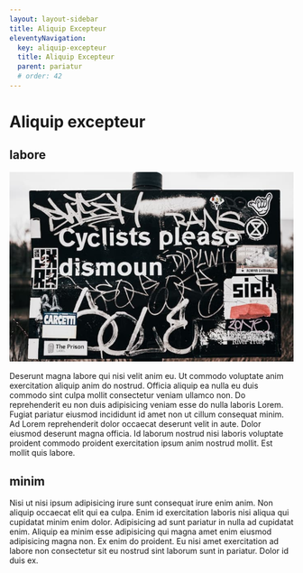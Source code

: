```yaml
---
layout: layout-sidebar
title: Aliquip Excepteur
eleventyNavigation:
  key: aliquip-excepteur
  title: Aliquip Excepteur
  parent: pariatur
  # order: 42
---
```


# Aliquip excepteur

## labore

<img class="bordered" src="/static/images/bulksplash-fkaregan-QgaicFpl1ZI.jpg" alt="bulksplash-fkaregan-QgaicFpl1ZI.jpg" />

Deserunt magna labore qui nisi velit anim eu. Ut commodo voluptate anim exercitation aliquip anim do nostrud. Officia aliquip ea nulla eu duis commodo sint culpa mollit consectetur veniam ullamco non. Do reprehenderit eu non duis adipisicing veniam esse do nulla laboris Lorem. Fugiat pariatur eiusmod incididunt id amet non ut cillum consequat minim. Ad Lorem reprehenderit dolor occaecat deserunt velit in aute. Dolor eiusmod deserunt magna officia. Id laborum nostrud nisi laboris voluptate proident commodo proident exercitation ipsum anim nostrud mollit. Est mollit quis labore.

## minim

Nisi ut nisi ipsum adipisicing irure sunt consequat irure enim anim. Non aliquip occaecat elit qui ea culpa. Enim id exercitation laboris nisi aliqua qui cupidatat minim enim dolor. Adipisicing ad sunt pariatur in nulla ad cupidatat enim. Aliquip ea minim esse adipisicing qui magna amet enim eiusmod adipisicing magna non. Ex enim do proident. Eu nisi amet exercitation ad labore non consectetur sit eu nostrud sint laborum sunt in pariatur. Dolor id duis ex.

